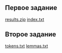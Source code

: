 ## Первое задание


[results.zip](https://github.com/ArtyomKalugin/Infosearch_homeworks/files/14363535/results.zip)
[index.txt](https://github.com/ArtyomKalugin/Infosearch_homeworks/files/14363534/index.txt)

## Второе задание

[tokens.txt](https://github.com/ArtyomKalugin/Infosearch_homeworks/files/14406582/tokens.txt)
[lemmas.txt](https://github.com/ArtyomKalugin/Infosearch_homeworks/files/14406581/lemmas.txt)
